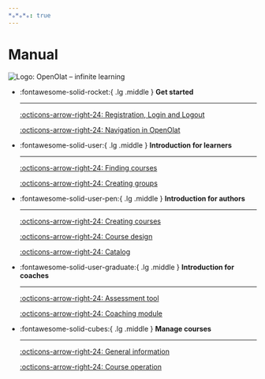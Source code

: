 ```yaml
---
ᴴₒᴴₒᴴₒ: true
---
```

# Manual

![Logo: OpenOlat – infinite learning](../../../assets/OpenOlat_Logo_claim_RGB.png)


<div class="grid cards" markdown>

-	:fontawesome-solid-rocket:{ .lg .middle }  __Get started__

    ---

	[:octicons-arrow-right-24: Registration, Login and Logout](../login_registration/index.md)

	[:octicons-arrow-right-24: Navigation in OpenOlat](../basic_concepts/Navigation.md)


-	:fontawesome-solid-user:{ .lg .middle }  __Introduction for learners__

    ---

	[:octicons-arrow-right-24: Finding courses](../area_modules/Courses.md)

	[:octicons-arrow-right-24: Creating groups](../groups/Create_Groups.md)


-	:fontawesome-solid-user-pen:{ .lg .middle }  __Introduction for authors__

    ---

	[:octicons-arrow-right-24: Creating courses](../learningresources/Creating_Course.md)

	[:octicons-arrow-right-24: Course design](../learningresources/Learning_path_course.md)

	[:octicons-arrow-right-24: Catalog](../area_modules/catalog2.0.md)


-	:fontawesome-solid-user-graduate:{ .lg .middle }  __Introduction for coaches__

    ---

	[:octicons-arrow-right-24: Assessment tool](../learningresources/Assessment_tool_overview.md)

	[:octicons-arrow-right-24: Coaching module](../area_modules/Coaching.md)


-	:fontawesome-solid-cubes:{ .lg .middle }  __Manage courses__

    ---

	[:octicons-arrow-right-24: General information](../learningresources/General_Information.md)

	[:octicons-arrow-right-24: Course operation](../learningresources/Administration.md)	
	
</div>
	